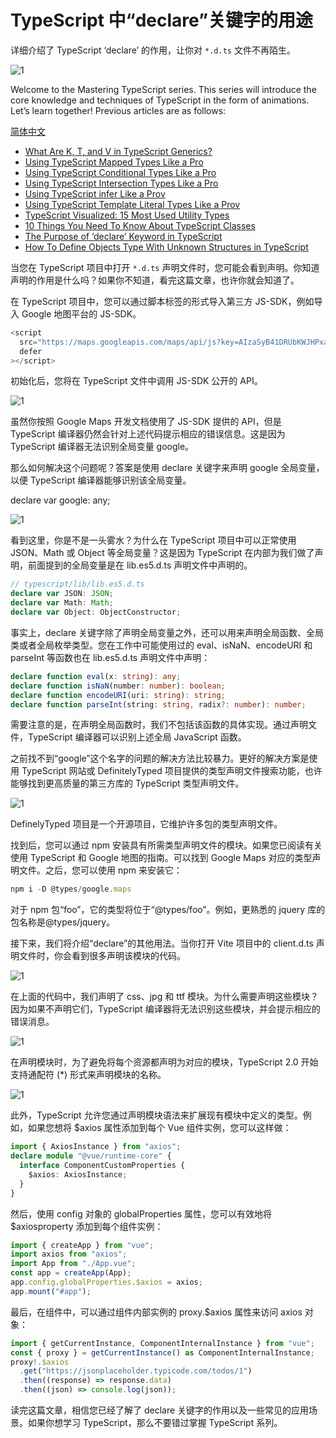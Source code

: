 <!--
 * @Author: maxueming maxueming@kuaishou.com
 * @Date: 2023-08-16 17:22:20
 * @LastEditors: maxueming maxueming@kuaishou.com
 * @LastEditTime: 2023-09-21 17:05:09
 * @FilePath: /You-Don-t-Know-TS/vuepress/docs/theme-reco/article-1.md
 * @Description: 这是默认设置,请设置`customMade`, 打开koroFileHeader查看配置 进行设置: https://github.com/OBKoro1/koro1FileHeader/wiki/%E9%85%8D%E7%BD%AE
-->

# TypeScript 中“declare”关键字的用途

详细介绍了 TypeScript ‘declare’ 的作用，让你对 `*.d.ts` 文件不再陌生。

![1](../assets/article/9-0.webp)

Welcome to the Mastering TypeScript series. This series will introduce the core knowledge and techniques of TypeScript in the form of animations. Let’s learn together! Previous articles are as follows:

[简体中文](./article-7.md)

- [What Are K, T, and V in TypeScript Generics?](article-1-en.md)
- [Using TypeScript Mapped Types Like a Pro](article-1-en.md)
- [Using TypeScript Conditional Types Like a Pro](article-1-en.md)
- [Using TypeScript Intersection Types Like a Pro](article-1-en.md)
- [Using TypeScript infer Like a Prov](article-1-en.md)
- [Using TypeScript Template Literal Types Like a Prov](article-1-en.md)
- [TypeScript Visualized: 15 Most Used Utility Types](./Advanced-2.md)
- [10 Things You Need To Know About TypeScript Classes](article-1-en.md)
- [The Purpose of ‘declare’ Keyword in TypeScript](article-1-en.md)
- [How To Define Objects Type With Unknown Structures in TypeScript](article-1-en.md)

当您在 TypeScript 项目中打开 `*.d.ts` 声明文件时，您可能会看到声明。你知道声明的作用是什么吗？如果你不知道，看完这篇文章，也许你就会知道了。

在 TypeScript 项目中，您可以通过脚本标签的形式导入第三方 JS-SDK，例如导入 Google 地图平台的 JS-SDK。

```typescript
<script
  src="https://maps.googleapis.com/maps/api/js?key=AIzaSyB41DRUbKWJHPxaFjMAwdrzWzbVKartNGg&callback=initMap&v=weekly"
  defer
></script>
```

初始化后，您将在 TypeScript 文件中调用 JS-SDK 公开的 API。

![1](../assets/article/9-1.webp)

虽然你按照 Google Maps 开发文档使用了 JS-SDK 提供的 API，但是 TypeScript 编译器仍然会针对上述代码提示相应的错误信息。这是因为 TypeScript 编译器无法识别全局变量 google。

那么如何解决这个问题呢？答案是使用 declare 关键字来声明 google 全局变量，以便 TypeScript 编译器能够识别该全局变量。

declare var google: any;

![1](../assets/article/9-2.webp)

看到这里，你是不是一头雾水？为什么在 TypeScript 项目中可以正常使用 JSON、Math 或 Object 等全局变量？这是因为 TypeScript 在内部为我们做了声明，前面提到的全局变量是在 lib.es5.d.ts 声明文件中声明的。

```typescript
// typescript/lib/lib.es5.d.ts
declare var JSON: JSON;
declare var Math: Math;
declare var Object: ObjectConstructor;
```

事实上，declare 关键字除了声明全局变量之外，还可以用来声明全局函数、全局类或者全局枚举类型。您在工作中可能使用过的 eval、isNaN、encodeURI 和 parseInt 等函数也在 lib.es5.d.ts 声明文件中声明：

```typescript
declare function eval(x: string): any;
declare function isNaN(number: number): boolean;
declare function encodeURI(uri: string): string;
declare function parseInt(string: string, radix?: number): number;
```

需要注意的是，在声明全局函数时，我们不包括该函数的具体实现。通过声明文件，TypeScript 编译器可以识别上述全局 JavaScript 函数。

之前找不到“google”这个名字的问题的解决方法比较暴力。更好的解决方案是使用 TypeScript 网站或 DefinitelyTyped 项目提供的类型声明文件搜索功能，也许能够找到更高质量的第三方库的 TypeScript 类型声明文件。

![1](../assets/article/9-0.webp)

DefinelyTyped 项目是一个开源项目，它维护许多包的类型声明文件。

找到后，您可以通过 npm 安装具有所需类型声明文件的模块。如果您已阅读有关使用 TypeScript 和 Google 地图的指南。可以找到 Google Maps 对应的类型声明文件。之后，您可以使用 npm 来安装它：

```typescript
npm i -D @types/google.maps
```

对于 npm 包“foo”，它的类型将位于“@types/foo”。例如，更熟悉的 jquery 库的包名称是@types/jquery。

接下来，我们将介绍“declare”的其他用法。当你打开 Vite 项目中的 client.d.ts 声明文件时，你会看到很多声明该模块的代码。

![1](../assets/article/9-0.webp)

在上面的代码中，我们声明了 css、jpg 和 ttf 模块。为什么需要声明这些模块？因为如果不声明它们，TypeScript 编译器将无法识别这些模块，并会提示相应的错误消息。

![1](../assets/article/9-0.webp)

在声明模块时，为了避免将每个资源都声明为对应的模块，TypeScript 2.0 开始支持通配符 (\*) 形式来声明模块的名称。

![1](../assets/article/9-0.webp)

此外，TypeScript 允许您通过声明模块语法来扩展现有模块中定义的类型。例如，如果您想将 $axios 属性添加到每个 Vue 组件实例，您可以这样做：

```typescript
import { AxiosInstance } from "axios";
declare module "@vue/runtime-core" {
  interface ComponentCustomProperties {
    $axios: AxiosInstance;
  }
}
```

然后，使用 config 对象的 globalProperties 属性，您可以有效地将 $axiosproperty 添加到每个组件实例：

```typescript
import { createApp } from "vue";
import axios from "axios";
import App from "./App.vue";
const app = createApp(App);
app.config.globalProperties.$axios = axios;
app.mount("#app");
```

最后，在组件中，可以通过组件内部实例的 proxy.$axios 属性来访问 axios 对象：

```typescript
import { getCurrentInstance, ComponentInternalInstance } from "vue";
const { proxy } = getCurrentInstance() as ComponentInternalInstance;
proxy!.$axios
  .get("https://jsonplaceholder.typicode.com/todos/1")
  .then((response) => response.data)
  .then((json) => console.log(json));
```

读完这篇文章，相信您已经了解了 declare 关键字的作用以及一些常见的应用场景。如果你想学习 TypeScript，那么不要错过掌握 TypeScript 系列。
